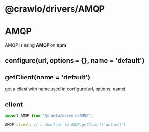 # @crawlo/drivers/AMQP

# AMQP

AMQP is using **AMQP** on **npm**

## configure(url, options = {}, name = 'default')

## getClient(name = 'default')

get a client with name used in configure(url, options, name)

## client

```js
import AMQP from "@crawlo/drivers/AMQP";

AMQP.client; // a shortcut to AMQP.getClient('default')
```
